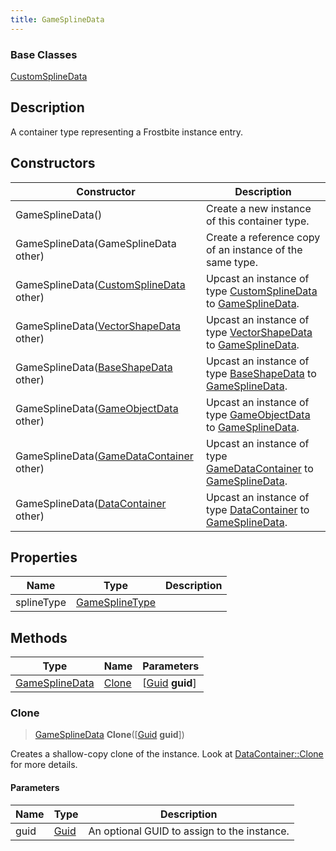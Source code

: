 ```yaml
---
title: GameSplineData
---
```

### Base Classes

[CustomSplineData](/vext/ref/fb/customsplinedata/)

## Description

A container type representing a Frostbite instance entry.

## Constructors

| Constructor                                                               | Description                                                                                                         |
| ------------------------------------------------------------------------- | ------------------------------------------------------------------------------------------------------------------- |
| GameSplineData()                                                          | Create a new instance of this container type.                                                                       |
| GameSplineData(GameSplineData other)                                      | Create a reference copy of an instance of the same type.                                                            |
| GameSplineData([CustomSplineData](/vext/ref/fb/customsplinedata/) other)                | Upcast an instance of type [CustomSplineData](/vext/ref/fb/customsplinedata/) to [GameSplineData](/vext/ref/fb/gamesplinedata/).                |
| GameSplineData([VectorShapeData](/vext/ref/fb/vectorshapedata/) other)                  | Upcast an instance of type [VectorShapeData](/vext/ref/fb/vectorshapedata/) to [GameSplineData](/vext/ref/fb/gamesplinedata/).                  |
| GameSplineData([BaseShapeData](/vext/ref/fb/baseshapedata/) other)                      | Upcast an instance of type [BaseShapeData](/vext/ref/fb/baseshapedata/) to [GameSplineData](/vext/ref/fb/gamesplinedata/).                      |
| GameSplineData([GameObjectData](/vext/ref/fb/gameobjectdata/) other)                    | Upcast an instance of type [GameObjectData](/vext/ref/fb/gameobjectdata/) to [GameSplineData](/vext/ref/fb/gamesplinedata/).                    |
| GameSplineData([GameDataContainer](/vext/ref/fb/gamedatacontainer/) other)              | Upcast an instance of type [GameDataContainer](/vext/ref/fb/gamedatacontainer/) to [GameSplineData](/vext/ref/fb/gamesplinedata/).              |
| GameSplineData([DataContainer](/vext/ref/shared/class/datacontainer) other) | Upcast an instance of type [DataContainer](/vext/ref/shared/class/datacontainer) to [GameSplineData](/vext/ref/fb/gamesplinedata/). |

## Properties

| Name       | Type                             | Description |
| ---------- | -------------------------------- | ----------- |
| splineType | [GameSplineType](/vext/ref/fb/gamesplinetype/) |             |

## Methods

| Type                             | Name            | Parameters                                     |
| -------------------------------- | --------------- | ---------------------------------------------- |
| [GameSplineData](/vext/ref/fb/gamesplinedata/) | [Clone](#clone) | \[[Guid](/vext/ref/shared/class/guid) **guid**\] |

### Clone

> [GameSplineData](/vext/ref/fb/gamesplinedata/) **Clone**(\[[Guid](/vext/ref/shared/class/guid) **guid**\])

Creates a shallow-copy clone of the instance. Look at [DataContainer::Clone](/vext/ref/shared/class/datacontainer#clone) for more details.

#### Parameters

| Name | Type         | Description                                 |
| ---- | ------------ | ------------------------------------------- |
| guid | [Guid](/vext/ref/shared/class/guid/) | An optional GUID to assign to the instance. |
